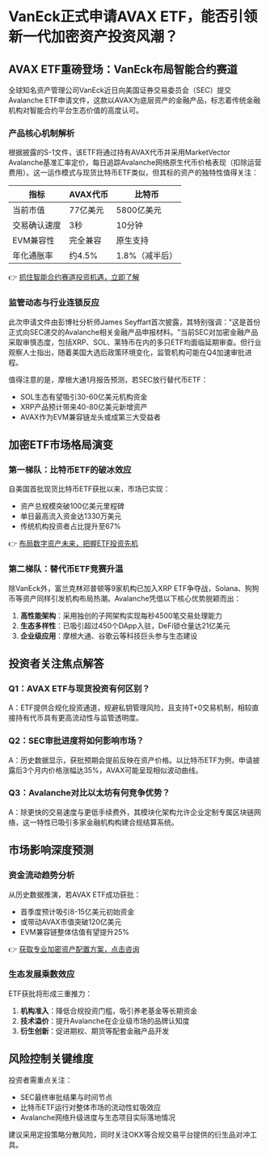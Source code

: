 # VanEck正式申请AVAX ETF，能否引领新一代加密资产投资风潮？

## AVAX ETF重磅登场：VanEck布局智能合约赛道

全球知名资产管理公司VanEck近日向美国证券交易委员会（SEC）提交Avalanche ETF申请文件，这款以AVAX为底层资产的金融产品，标志着传统金融机构对智能合约平台生态价值的高度认可。

### 产品核心机制解析
根据披露的S-1文件，该ETF将通过持有AVAX代币并采用MarketVector Avalanche基准汇率定价，每日追踪Avalanche网络原生代币价格表现（扣除运营费用）。这一运作模式与现货比特币ETF类似，但其标的资产的独特性值得关注：

| 指标          | AVAX代币       | 比特币         |
|---------------|----------------|----------------|
| 当前市值      | 77亿美元       | 5800亿美元     |
| 交易确认速度  | 3秒            | 10分钟         |
| EVM兼容性     | 完全兼容       | 原生支持       |
| 年化通胀率    | 约4.5%         | 1.8%（减半后） |

👉 [抓住智能合约赛道投资机遇，立即了解](https://bit.ly/okx_welcome)

### 监管动态与行业连锁反应
此次申请文件由彭博社分析师James Seyffart首次披露，其特别强调："这是首份正式向SEC递交的Avalanche相关金融产品申报材料。"当前SEC对加密金融产品采取审慎态度，包括XRP、SOL、莱特币在内的多只ETF均面临延期审查。但行业观察人士指出，随着美国大选后政策环境变化，监管机构可能在Q4加速审批进程。

值得注意的是，摩根大通1月报告预测，若SEC放行替代币ETF：
- SOL生态有望吸引30-60亿美元机构资金
- XRP产品预计带来40-80亿美元新增资产
- AVAX作为EVM兼容链龙头或成第三大受益者

## 加密ETF市场格局演变

### 第一梯队：比特币ETF的破冰效应
自美国首批现货比特币ETF获批以来，市场已实现：
- 资产总规模突破100亿美元里程碑
- 单日最高流入资金达1330万美元
- 传统机构投资者占比提升至67%

👉 [布局数字资产未来，把握ETF投资先机](https://bit.ly/okx_welcome)

### 第二梯队：替代币ETF竞赛升温
除VanEck外，富兰克林邓普顿等9家机构已加入XRP ETF争夺战，Solana、狗狗币等资产同样引发机构布局热潮。Avalanche凭借以下核心优势脱颖而出：
1. **高性能架构**：采用独创的子网架构实现每秒4500笔交易处理能力
2. **生态多样性**：已吸引超过450个DApp入驻，DeFi锁仓量达21亿美元
3. **企业级应用**：摩根大通、谷歌云等科技巨头参与生态建设

## 投资者关注焦点解答

### Q1：AVAX ETF与现货投资有何区别？
A：ETF提供合规化投资通道，规避私钥管理风险，且支持T+0交易机制，相较直接持有代币具有更高流动性与监管透明度。

### Q2：SEC审批进度将如何影响市场？
A：历史数据显示，获批预期会提前反映在资产价格。以比特币ETF为例，申请披露后3个月内价格涨幅达35%，AVAX可能呈现相似波动曲线。

### Q3：Avalanche对比以太坊有何竞争优势？
A：除更快的交易速度与更低手续费外，其模块化架构允许企业定制专属区块链网络，这一特性已吸引多家金融机构构建合规结算系统。

## 市场影响深度预测

### 资金流动趋势分析
从历史数据推演，若AVAX ETF成功获批：
- 首季度预计吸引8-15亿美元初始资金
- 或带动AVAX市值突破120亿美元
- EVM兼容链整体估值有望提升25%

👉 [获取专业加密资产配置方案，点击咨询](https://bit.ly/okx_welcome)

### 生态发展乘数效应
ETF获批将形成三重推力：
1. **机构准入**：降低合规投资门槛，吸引养老基金等长期资金
2. **技术溢价**：提升Avalanche在企业级市场的品牌认知度
3. **衍生创新**：促进期权、期货等配套金融产品开发

## 风险控制关键维度
投资者需重点关注：
- SEC最终审批结果与时间节点
- 比特币ETF运行对整体市场的流动性虹吸效应
- Avalanche网络升级进度与生态项目实际落地情况

建议采用定投策略分散风险，同时关注OKX等合规交易平台提供的衍生品对冲工具。